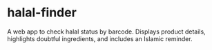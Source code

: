 ﻿# halal-finder


A web app to check halal status by barcode. Displays product details, highlights doubtful ingredients, and includes an Islamic reminder.

